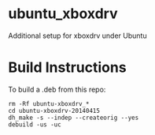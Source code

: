 ubuntu_xboxdrv
==============

Additional setup for xboxdrv under Ubuntu

# Build Instructions

To build a .deb from this repo:

```term
rm -Rf ubuntu-xboxdrv_*
cd ubuntu-xboxdrv-20140415
dh_make -s --indep --createorig --yes
debuild -us -uc
```
